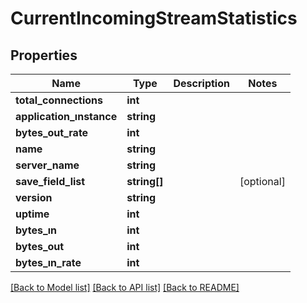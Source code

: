 # CurrentIncomingStreamStatistics

## Properties
Name | Type | Description | Notes
------------ | ------------- | ------------- | -------------
**total_connections** | **int** |  | 
**application_ınstance** | **string** |  | 
**bytes_out_rate** | **int** |  | 
**name** | **string** |  | 
**server_name** | **string** |  | 
**save_field_list** | **string[]** |  | [optional] 
**version** | **string** |  | 
**uptime** | **int** |  | 
**bytes_ın** | **int** |  | 
**bytes_out** | **int** |  | 
**bytes_ın_rate** | **int** |  | 

[[Back to Model list]](../README.md#documentation-for-models) [[Back to API list]](../README.md#documentation-for-api-endpoints) [[Back to README]](../README.md)


